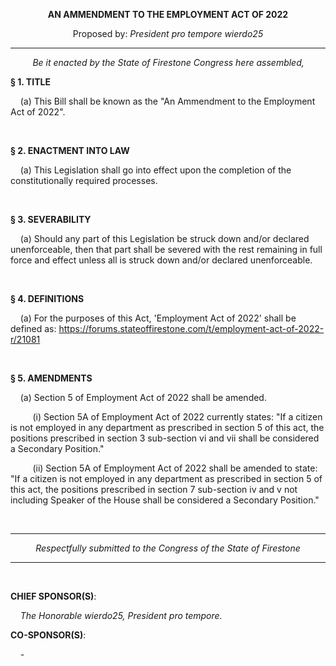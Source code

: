<div align="center">

**AN AMMENDMENT TO THE EMPLOYMENT ACT OF 2022**

Proposed by: *President pro tempore wierdo25*

</div>

---

&nbsp;&nbsp;&nbsp;&nbsp;&nbsp;&nbsp;&nbsp;&nbsp; *Be it enacted by the State of Firestone Congress here assembled,*

**§ 1. TITLE**

&nbsp;&nbsp;&nbsp; (a) This Bill shall be known as the "An Ammendment to the Employment Act of 2022".

<br/>

**§ 2. ENACTMENT INTO LAW**

&nbsp;&nbsp;&nbsp; (a) This Legislation shall go into effect upon the completion of the constitutionally required processes.

<br/>

**§ 3. SEVERABILITY**

&nbsp;&nbsp;&nbsp; (a) Should any part of this Legislation be struck down and/or declared unenforceable, then that part shall be severed with the rest remaining in full force and effect unless all is struck down and/or declared unenforceable.

<br/>

**§ 4. DEFINITIONS**

&nbsp;&nbsp;&nbsp; (a) For the purposes of this Act, 'Employment Act of 2022' shall be defined as: <https://forums.stateoffirestone.com/t/employment-act-of-2022-r/21081>

<br/>

**§ 5. AMENDMENTS**

&nbsp;&nbsp;&nbsp; (a) Section 5 of Employment Act of 2022 shall be amended.

&nbsp;&nbsp;&nbsp;&nbsp;&nbsp;&nbsp;&nbsp;&nbsp; (i) Section 5A of Employment Act of 2022 currently states: 
"If a citizen is not employed in any department as prescribed in section 5 of this act, the positions prescribed in section 3 sub-section vi and vii shall be considered a Secondary Position."

&nbsp;&nbsp;&nbsp;&nbsp;&nbsp;&nbsp;&nbsp;&nbsp; (ii) Section 5A of Employment Act of 2022 shall be amended to state:
"If a citizen is not employed in any department as prescribed in section 5 of this act, the positions prescribed in section 7 sub-section iv and v not including Speaker of the House shall be considered a Secondary Position."

<br/>

---

<div align="center">

*Respectfully submitted to the Congress of the State of Firestone*

</div>

---

<br/>

**CHIEF SPONSOR(S)**:

&nbsp;&nbsp;&nbsp; *The Honorable wierdo25, President pro tempore.*

**CO-SPONSOR(S)**:

&nbsp;&nbsp;&nbsp; *-*



